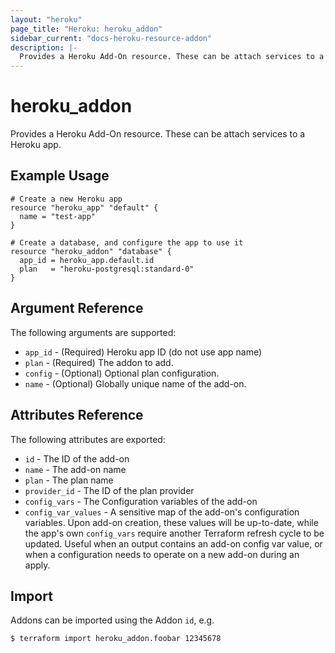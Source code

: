 ```yaml
---
layout: "heroku"
page_title: "Heroku: heroku_addon"
sidebar_current: "docs-heroku-resource-addon"
description: |-
  Provides a Heroku Add-On resource. These can be attach services to a Heroku app.
---
```


# heroku\_addon

Provides a Heroku Add-On resource. These can be attach
services to a Heroku app.

## Example Usage

```hcl-terraform
# Create a new Heroku app
resource "heroku_app" "default" {
  name = "test-app"
}

# Create a database, and configure the app to use it
resource "heroku_addon" "database" {
  app_id = heroku_app.default.id
  plan   = "heroku-postgresql:standard-0"
}
```

## Argument Reference

The following arguments are supported:

* `app_id` - (Required) Heroku app ID (do not use app name)
* `plan` - (Required) The addon to add.
* `config` - (Optional) Optional plan configuration.
* `name` - (Optional) Globally unique name of the add-on.

## Attributes Reference

The following attributes are exported:

* `id` - The ID of the add-on
* `name` - The add-on name
* `plan` - The plan name
* `provider_id` - The ID of the plan provider
* `config_vars` - The Configuration variables of the add-on
* `config_var_values` - A sensitive map of the add-on's configuration variables. Upon add-on creation, these values will be up-to-date, while the app's own `config_vars` require another Terraform refresh cycle to be updated. Useful when an output contains an add-on config var value, or when a configuration needs to operate on a new add-on during an apply.

## Import

Addons can be imported using the Addon `id`, e.g.

```
$ terraform import heroku_addon.foobar 12345678
```
